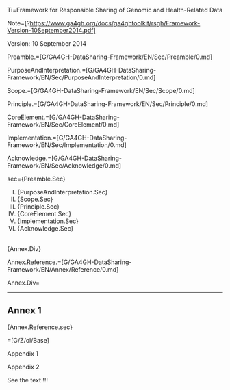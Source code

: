 Ti=Framework for Responsible Sharing of Genomic and Health-Related Data

Note=[?https://www.ga4gh.org/docs/ga4ghtoolkit/rsgh/Framework-Version-10September2014.pdf]

Version: 10 September 2014


Preamble.=[G/GA4GH-DataSharing-Framework/EN/Sec/Preamble/0.md]

PurposeAndInterpretation.=[G/GA4GH-DataSharing-Framework/EN/Sec/PurposeAndInterpretation/0.md]

Scope.=[G/GA4GH-DataSharing-Framework/EN/Sec/Scope/0.md]

Principle.=[G/GA4GH-DataSharing-Framework/EN/Sec/Principle/0.md]

CoreElement.=[G/GA4GH-DataSharing-Framework/EN/Sec/CoreElement/0.md]

Implementation.=[G/GA4GH-DataSharing-Framework/EN/Sec/Implementation/0.md]

Acknowledge.=[G/GA4GH-DataSharing-Framework/EN/Sec/Acknowledge/0.md]

sec={Preamble.Sec}<br><ol type=I><li>{PurposeAndInterpretation.Sec}<li>{Scope.Sec}<li>{Principle.Sec}<li>{CoreElement.Sec}<li>{Implementation.Sec}<li>{Acknowledge.Sec}</ol><br>{Annex.Div}


Annex.Reference.=[G/GA4GH-DataSharing-Framework/EN/Annex/Reference/0.md]

Annex.Div=<hr><h2>Annex 1</h2>{Annex.Reference.sec}

=[G/Z/ol/Base]

Appendix 1


 Appendix 2

See the text !!!